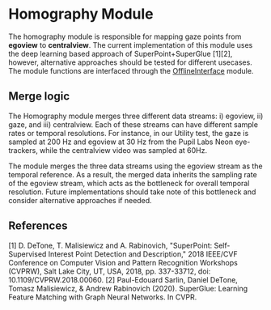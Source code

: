 # Homography Module

The homography module is responsible for mapping gaze points from **egoview** to **centralview**. The current implementation of this module uses the deep learning based approach of SuperPoint+SuperGlue [1][2], however, alternative approaches should be tested for different usecases. The module functions are interfaced through the [OfflineInterface](../offlineInterface/) module.

## Merge logic

The Homography module merges three different data streams: i) egoview, ii) gaze, and iii) centralview. Each of these streams can have different sample rates or temporal resolutions. For instance, in our Utility test, the gaze is sampled at 200 Hz and egoview at 30 Hz from the Pupil Labs Neon eye-trackers, while the centralview video was sampled at 60Hz. 

The module merges the three data streams using the egoview stream as the temporal reference. As a result, the merged data inherits the sampling rate of the egoview stream, which acts as the bottleneck for overall temporal resolution. Future implementations should take note of this bottleneck and consider alternative approaches if needed.


## References

[1] D. DeTone, T. Malisiewicz and A. Rabinovich, "SuperPoint: Self-Supervised Interest Point Detection and Description," 2018 IEEE/CVF Conference on Computer Vision and Pattern Recognition Workshops (CVPRW), Salt Lake City, UT, USA, 2018, pp. 337-33712, doi: 10.1109/CVPRW.2018.00060.
[2] Paul-Edouard Sarlin, Daniel DeTone, Tomasz Malisiewicz, & Andrew Rabinovich (2020). SuperGlue: Learning Feature Matching with Graph Neural Networks. In CVPR.